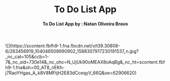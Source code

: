 <h1 align="center"> To Do List App </h1>

<h4 align="center">To Do List App by : Natan Oliveira Bravo</h4>
</br>
</br>
![](https://scontent.fbfh9-1.fna.fbcdn.net/v/t39.30808-6/283456919_104046508990902_1588307917230191537_n.jpg?_nc_cat=105&ccb=1-7&_nc_sid=730e14&_nc_ohc=N_UjUk90oMEAX8oAqBg&_nc_ht=scontent.fbfh9-1.fna&oh=00_AT8_nEKh-j7RaoYHgas_A_k8V8MFtjH2E83dCceqyV_66Q&oe=62906620)
